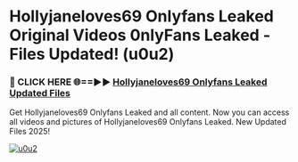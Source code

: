 # Hollyjaneloves69 Onlyfans Leaked Original Videos 0nlyFans Leaked - Files Updated! (u0u2)

<h3>🔴 CLICK HERE 🌐==►► <a href="https://tinyurl.com/2wckxsce" rel="nofollow">Hollyjaneloves69 Onlyfans Leaked Updated Files</a></h3>

Get Hollyjaneloves69 Onlyfans Leaked and all content. Now you can access all videos and pictures of Hollyjaneloves69 Onlyfans Leaked. New Updated Files 2025!

[![u0u2](https://i.imgur.com/AFduVYN.gif)](https://tinyurl.com/2wckxsce)
